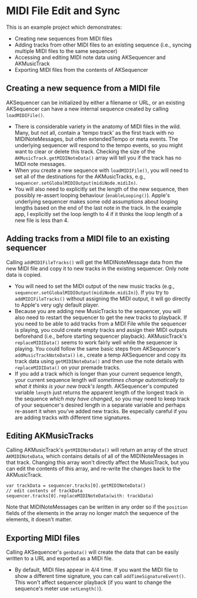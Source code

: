 # MIDI File Edit and Sync

This is an example project which demonstrates:

- Creating new sequences from MIDI files
- Adding tracks from other MIDI files to an existing sequence (i.e., syncing multiple MIDI files to the same sequencer)
- Accessing and editing MIDI note data using AKSequencer and AKMusicTrack
- Exporting MIDI files from the contents of AKSequencer 


## Creating a new sequence from a MIDI file

AKSequencer can be initialized by either a filename or URL, or an existing AKSequencer can have a new internal sequence created by calling ```loadMIDIFile()```.

- There is considerable variety in the anatomy of MIDI files in the wild.  Many, but not all, contain a 'tempo track' as the first track with no MIDINoteMessages, but often extendedTempo or meta events. The underlying sequencer will respond to the tempo events, so you might want to clear or delete this track.  Checking the size of the ```AKMusicTrack.getMIDINoteData()``` array will tell you if the track has no MIDI note messages.
- When you create a new sequence with ```loadMIDIFile()```, you will need to set all of the destinations for the AKMusicTracks, e.g., ```sequencer.setGlobalMIDIOutput(midiNode.midiIn)```.
- You will also need to explicitly set the length of the new sequence, then possibly re-assert looping behaviour (```enableLooping()```).  Apple's underlying sequencer makes some odd assumptions about looping lengths based on the end of the last note in the track. In the example app, I explicitly set the loop length to 4 if it thinks the loop length of a new file is less than 4.

## Adding tracks from a MIDI file to an existing sequencer

Calling ```addMIDIFileTracks()``` will get the MIDINoteMessage data from the new MIDI file and copy it to new tracks in the existing sequencer.  Only note data is copied.

- You will need to set the MIDI output of the new music tracks (e.g., ```sequencer.setGlobalMIDIOutput(midiNode.midiIn)```). If you try to ```addMIDIFileTracks()``` without assigning the MIDI output, it will go directly to Apple's very ugly default player.
- Because you are adding new MusicTracks to the sequencer, you will also need to restart the sequencer to get the new tracks to playback.  If you need to be able to add tracks from a MIDI File while the sequencer is playing, you could create empty tracks and assign their MIDI outputs beforehand (i.e., before starting sequencer playback).  AKMusicTrack's ```replaceMIDIData()``` seems to work fairly well while the sequencer is playing.  You could follow the same basic steps from AKSequencer's ```addMusicTrackNoteData()``` i.e., create a temp AKSequencer and copy its track data using ```getMIDINoteData()``` and then use the note details with ```replaceMIDIData()``` on your premade tracks. 
- If you add a track which is longer than your current sequence length, your current sequence length *will sometimes change automatically to what it thinks is your new track's length*.  AKSequencer's computed variable ```length``` just returns the apparent length of the longest track in the sequence *which may have changed*, so you may need to keep track of your sequencer's desired length in a separate variable and perhaps re-assert it when you've added new tracks.  Be especially careful if you are adding tracks with different time signatures.


## Editing AKMusicTracks

Calling AKMusicTrack's ```getMIDINoteData()``` will return an array of the struct ```AKMIDINoteData```, which contains details of all of the MIDINoteMessages in that track. Changing this array won't directly affect the MusicTrack, but you can edit the contents of this array, and re-write the changes back to the AKMusicTrack.

```
var trackData = sequencer.tracks[0].getMIDINoteData()
// edit contents of trackData
sequencer.tracks[0].replaceMIDINoteData(with: trackData)
```
Note that MIDINoteMessages can be written in any order so if the ```position``` fields of the elements in the array no longer match the sequence of the elements, it doesn't matter.

## Exporting MIDI files
Calling AKSequencer's ```genData()``` will create the data that can be easily written to a URL and exported as a MIDI file.

- By default, MIDI files appear in 4/4 time.  If you want the MIDI file to show a different time signature, you can call ```addTimeSignatureEvent()```.  This won't affect sequencer playback (if you want to change the sequence's meter use ```setLength()```).
